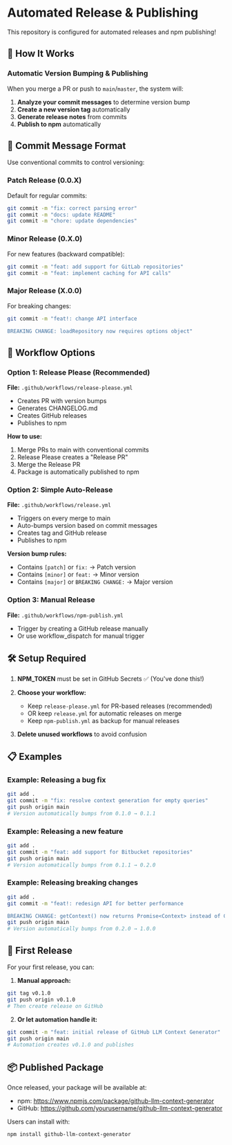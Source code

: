 # Automated Release & Publishing

This repository is configured for automated releases and npm publishing!

## 🚀 How It Works

### Automatic Version Bumping & Publishing

When you merge a PR or push to `main`/`master`, the system will:

1. **Analyze your commit messages** to determine version bump
2. **Create a new version tag** automatically
3. **Generate release notes** from commits
4. **Publish to npm** automatically

## 📝 Commit Message Format

Use conventional commits to control versioning:

### Patch Release (0.0.X)
Default for regular commits:
```bash
git commit -m "fix: correct parsing error"
git commit -m "docs: update README"
git commit -m "chore: update dependencies"
```

### Minor Release (0.X.0)
For new features (backward compatible):
```bash
git commit -m "feat: add support for GitLab repositories"
git commit -m "feat: implement caching for API calls"
```

### Major Release (X.0.0)
For breaking changes:
```bash
git commit -m "feat!: change API interface

BREAKING CHANGE: loadRepository now requires options object"
```

## 🔄 Workflow Options

### Option 1: Release Please (Recommended)
**File:** `.github/workflows/release-please.yml`

- Creates PR with version bumps
- Generates CHANGELOG.md
- Creates GitHub releases
- Publishes to npm

**How to use:**
1. Merge PRs to main with conventional commits
2. Release Please creates a "Release PR"
3. Merge the Release PR
4. Package is automatically published to npm

### Option 2: Simple Auto-Release
**File:** `.github/workflows/release.yml`

- Triggers on every merge to main
- Auto-bumps version based on commit messages
- Creates tag and GitHub release
- Publishes to npm

**Version bump rules:**
- Contains `[patch]` or `fix:` → Patch version
- Contains `[minor]` or `feat:` → Minor version
- Contains `[major]` or `BREAKING CHANGE:` → Major version

### Option 3: Manual Release
**File:** `.github/workflows/npm-publish.yml`

- Trigger by creating a GitHub release manually
- Or use workflow_dispatch for manual trigger

## 🛠️ Setup Required

1. **NPM_TOKEN** must be set in GitHub Secrets ✅ (You've done this!)

2. **Choose your workflow:**
   - Keep `release-please.yml` for PR-based releases (recommended)
   - OR keep `release.yml` for automatic releases on merge
   - Keep `npm-publish.yml` as backup for manual releases

3. **Delete unused workflows** to avoid confusion

## 📋 Examples

### Example: Releasing a bug fix
```bash
git add .
git commit -m "fix: resolve context generation for empty queries"
git push origin main
# Version automatically bumps from 0.1.0 → 0.1.1
```

### Example: Releasing a new feature
```bash
git add .
git commit -m "feat: add support for Bitbucket repositories"
git push origin main
# Version automatically bumps from 0.1.1 → 0.2.0
```

### Example: Releasing breaking changes
```bash
git add .
git commit -m "feat!: redesign API for better performance

BREAKING CHANGE: getContext() now returns Promise<Context> instead of Context"
git push origin main
# Version automatically bumps from 0.2.0 → 1.0.0
```

## 🎯 First Release

For your first release, you can:

1. **Manual approach:**
```bash
git tag v0.1.0
git push origin v0.1.0
# Then create release on GitHub
```

2. **Or let automation handle it:**
```bash
git commit -m "feat: initial release of GitHub LLM Context Generator"
git push origin main
# Automation creates v0.1.0 and publishes
```

## 📦 Published Package

Once released, your package will be available at:
- npm: https://www.npmjs.com/package/github-llm-context-generator
- GitHub: https://github.com/yourusername/github-llm-context-generator

Users can install with:
```bash
npm install github-llm-context-generator
```